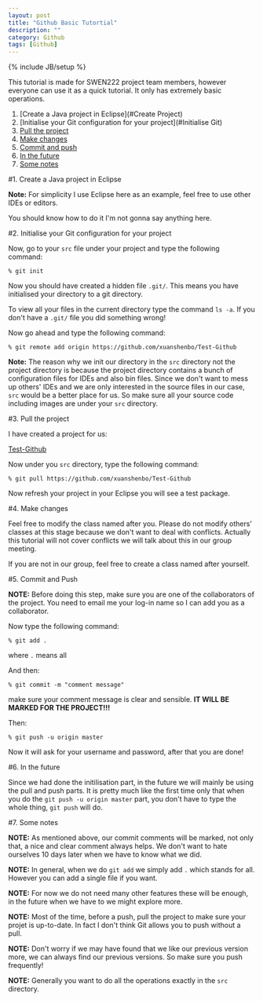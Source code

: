 ```yaml
---
layout: post
title: "Github Basic Tutortial"
description: ""
category: Github
tags: [Github]
---
```

{% include JB/setup %}

This tutorial is made for SWEN222 project team members, however everyone can use it as a quick tutorial. It only has extremely basic operations.

<!--more-->


1. [Create a Java project in Eclipse](#Create Project)
2. [Initialise your Git configuration for your project](#Initialise Git)
3. [Pull the project](#Pull)
4. [Make changes](#Modify)
5. [Commit and push](#Push)
6. [In the future](#Future)
7. [Some notes](#Notes)

         

#1. Create a Java project in Eclipse <a id="Create Project"></a>

**Note:** For simplicity I use Eclipse here as an example, feel free to use other IDEs or editors.

You should know how to do it I'm not gonna say anything here.

#2. Initialise your Git configuration for your project <a id="Initialise Git"></a>

Now, go to your ```src``` file under your project and type the following command:

```
% git init
```

Now you should have created a hidden file ```.git/```. This means you have initialised your directory to a git directory.

To view all your files in the current directory type the command ```ls -a```. If you don't have a ```.git/``` file you did something wrong!

Now go ahead and type the following command:

```
% git remote add origin https://github.com/xuanshenbo/Test-Github
```

**Note:** The reason why we init our directory in the ```src``` directory not the project directory is because the project directory contains a bunch of configuration files for IDEs and also bin files. Since we don't want to mess up others' IDEs and we are only interested in the source files in our case, ```src``` would be a better place for us. So make sure all your source code including images are under your ```src``` directory.

#3. Pull the project <a id="Pull"></a>

I have created a project for us:

<a href="https://github.com/xuanshenbo/Test-Github"> Test-Github</a>

Now under you ```src``` directory, type the following command:

```
% git pull https://github.com/xuanshenbo/Test-Github
```

Now refresh your project in your Eclipse you will see a test package.

#4. Make changes <a id="Modify"></a>

Feel free to modify the class named after you. Please do not modify others' classes at this stage because we don't want to deal with conflicts. Actually this tutorial will not cover conflicts we will talk about this in our group meeting.

If you are not in our group, feel free to create a class named after yourself.

#5. Commit and Push <a id="Push"></a>

**NOTE:** Before doing this step, make sure you are one of the collaborators of the project. You need to email me your log-in name so I can add you as a collaborator.

Now type the following command:

```
% git add .
```
where ```.``` means all

And then:

```
% git commit -m "comment message"
```
make sure your comment message is clear and sensible. **IT WILL BE MARKED FOR THE PROJECT!!!**

Then:

```
% git push -u origin master
```

Now it will ask for your username and password, after that you are done!

#6. In the future <a id="Future"></a>

Since we had done the initilisation part, in the future we will mainly be using the pull and push parts. It is pretty much like the first time only that when you do the ```git push -u origin master``` part, you don't have to type the whole thing, ```git push``` will do.

#7. Some notes <a id="Notes"></a>

**NOTE:** As mentioned above, our commit comments will be marked, not only that, a nice and clear comment always helps. We don't want to hate ourselves 10 days later when we have to know what we did.

**NOTE:** In general, when we do ```git add``` we simply add ```.``` which stands for all. However you can add a single file if you want.

**NOTE:** For now we do not need many other features these will be enough, in the future when we have to we might explore more.

**NOTE:** Most of the time, before a push, pull the project to make sure your projet is up-to-date. In fact I don't think Git allows you to push without a pull.

**NOTE:** Don't worry if we may have found that we like our previous version more, we can always find our previous versions. So make sure you push frequently!

**NOTE:** Generally you want to do all the operations exactly in the ```src``` directory.
